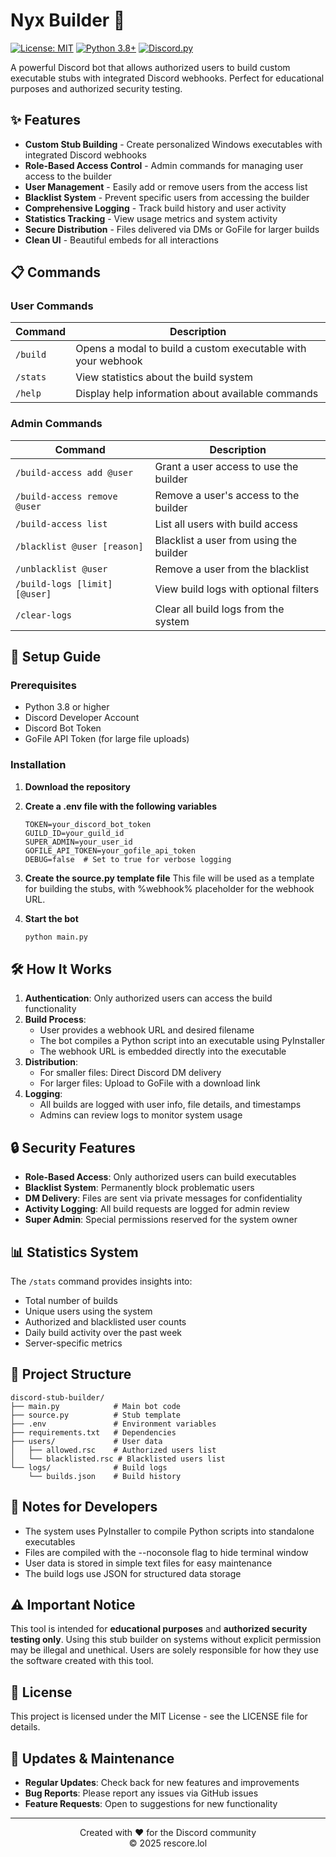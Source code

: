 # Nyx Builder 🔧


[![License: MIT](https://img.shields.io/badge/License-MIT-yellow.svg)](https://opensource.org/licenses/MIT)
[![Python 3.8+](https://img.shields.io/badge/python-3.8+-blue.svg)](https://www.python.org/downloads/)
[![Discord.py](https://img.shields.io/badge/discord.py-2.0%2B-blue.svg)](https://github.com/Rapptz/discord.py)

A powerful Discord bot that allows authorized users to build custom executable stubs with integrated Discord webhooks. Perfect for educational purposes and authorized security testing.

## ✨ Features

- **Custom Stub Building** - Create personalized Windows executables with integrated Discord webhooks
- **Role-Based Access Control** - Admin commands for managing user access to the builder
- **User Management** - Easily add or remove users from the access list
- **Blacklist System** - Prevent specific users from accessing the builder
- **Comprehensive Logging** - Track build history and user activity
- **Statistics Tracking** - View usage metrics and system activity
- **Secure Distribution** - Files delivered via DMs or GoFile for larger builds
- **Clean UI** - Beautiful embeds for all interactions

## 📋 Commands

### User Commands
| Command | Description |
|---------|-------------|
| `/build` | Opens a modal to build a custom executable with your webhook |
| `/stats` | View statistics about the build system |
| `/help` | Display help information about available commands |

### Admin Commands
| Command | Description |
|---------|-------------|
| `/build-access add @user` | Grant a user access to use the builder |
| `/build-access remove @user` | Remove a user's access to the builder |
| `/build-access list` | List all users with build access |
| `/blacklist @user [reason]` | Blacklist a user from using the builder |
| `/unblacklist @user` | Remove a user from the blacklist |
| `/build-logs [limit] [@user]` | View build logs with optional filters |
| `/clear-logs` | Clear all build logs from the system |

## 🚀 Setup Guide

### Prerequisites
- Python 3.8 or higher
- Discord Developer Account
- Discord Bot Token
- GoFile API Token (for large file uploads)

### Installation

1. **Download the repository**

2. **Create a .env file with the following variables**
   ```env
   TOKEN=your_discord_bot_token
   GUILD_ID=your_guild_id
   SUPER_ADMIN=your_user_id
   GOFILE_API_TOKEN=your_gofile_api_token
   DEBUG=false  # Set to true for verbose logging
   ```

3. **Create the source.py template file**
   This file will be used as a template for building the stubs, with %webhook% placeholder for the webhook URL.

4. **Start the bot**
   ```bash
   python main.py
   ```

## 🛠️ How It Works

1. **Authentication**: Only authorized users can access the build functionality
2. **Build Process**: 
   - User provides a webhook URL and desired filename
   - The bot compiles a Python script into an executable using PyInstaller
   - The webhook URL is embedded directly into the executable
3. **Distribution**:
   - For smaller files: Direct Discord DM delivery
   - For larger files: Upload to GoFile with a download link
4. **Logging**:
   - All builds are logged with user info, file details, and timestamps
   - Admins can review logs to monitor system usage

## 🔒 Security Features

- **Role-Based Access**: Only authorized users can build executables
- **Blacklist System**: Permanently block problematic users
- **DM Delivery**: Files are sent via private messages for confidentiality
- **Activity Logging**: All build requests are logged for admin review
- **Super Admin**: Special permissions reserved for the system owner

## 📊 Statistics System

The `/stats` command provides insights into:
- Total number of builds
- Unique users using the system
- Authorized and blacklisted user counts
- Daily build activity over the past week
- Server-specific metrics

## 🧩 Project Structure

```
discord-stub-builder/
├── main.py            # Main bot code
├── source.py          # Stub template
├── .env               # Environment variables
├── requirements.txt   # Dependencies
├── users/             # User data
│   ├── allowed.rsc    # Authorized users list
│   └── blacklisted.rsc # Blacklisted users list
└── logs/              # Build logs
    └── builds.json    # Build history
```

## 📝 Notes for Developers

- The system uses PyInstaller to compile Python scripts into standalone executables
- Files are compiled with the --noconsole flag to hide terminal window
- User data is stored in simple text files for easy maintenance
- The build logs use JSON for structured data storage

## ⚠️ Important Notice

This tool is intended for **educational purposes** and **authorized security testing only**. Using this stub builder on systems without explicit permission may be illegal and unethical. Users are solely responsible for how they use the software created with this tool.

## 📜 License

This project is licensed under the MIT License - see the LICENSE file for details.

## 🔄 Updates & Maintenance

- **Regular Updates**: Check back for new features and improvements
- **Bug Reports**: Please report any issues via GitHub issues
- **Feature Requests**: Open to suggestions for new functionality

---

<p align="center">
  Created with ❤️ for the Discord community
  <br>
  © 2025 rescore.lol
</p>
